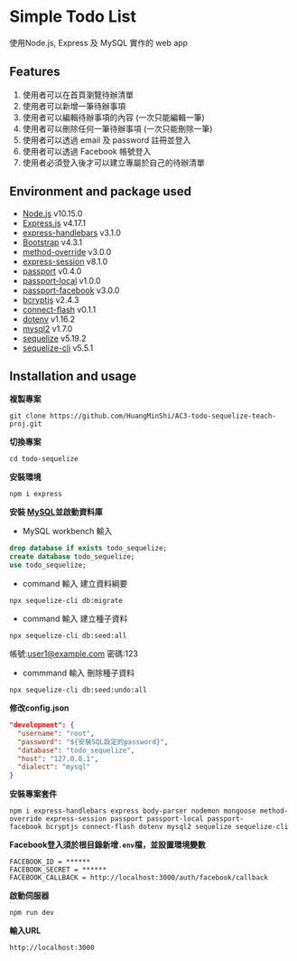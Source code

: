 # Simple Todo List
使用Node.js, Express 及 MySQL 實作的 web app

## Features
1. 使用者可以在首頁瀏覽待辦清單
2. 使用者可以新增一筆待辦事項
3. 使用者可以編輯待辦事項的內容 (一次只能編輯一筆)
4. 使用者可以刪除任何一筆待辦事項 (一次只能刪除一筆)
5. 使用者可以透過 email 及 password 註冊並登入
6. 使用者可以透過 Facebook 帳號登入
7. 使用者必須登入後才可以建立專屬於自己的待辦清單

## Environment and package used
* [Node.js](https://nodejs.org/en/) v10.15.0
* [Express.js](https://expressjs.com/) v4.17.1
* [express-handlebars](https://www.npmjs.com/package/express-handlebars) v3.1.0
* [Bootstrap](https://getbootstrap.com/) v4.3.1
* [method-override](https://www.npmjs.com/package/method-override) v3.0.0
* [express-session](https://www.npmjs.com/package/express-session) v8.1.0
* [passport](https://www.npmjs.com/package/passport) v0.4.0
* [passport-local](https://www.npmjs.com/package/passport-local) v1.0.0
* [passport-facebook](https://www.npmjs.com/package/passport-facebook) v3.0.0
* [bcryptjs](https://www.npmjs.com/package/bcryptjs) v2.4.3
* [connect-flash](https://www.npmjs.com/package/connect-flash) v0.1.1
* [dotenv](https://www.npmjs.com/package/dotenv) v1.16.2
* [mysql2](https://www.npmjs.com/package/mysql2) v1.7.0
* [sequelize](https://sequelize.org/master/) v5.19.2
* [sequelize-cli](https://sequelize.org/master/) v5.5.1

## Installation and usage
**複製專案**
```git
git clone https://github.com/HuangMinShi/AC3-todo-sequelize-teach-proj.git
```

**切換專案**
```git
cd todo-sequelize
```

**安裝環境**
```npm
npm i express
```

**安裝 [MySQL](https://dev.mysql.com/downloads/windows/installer/)並啟動資料庫**
- MySQL workbench 輸入
```sql
drop database if exists todo_sequelize;
create database todo_sequelize;
use todo_sequelize;
```
- command 輸入 建立資料綱要
```npm
npx sequelize-cli db:migrate
```
- command 輸入 建立種子資料
```npm
npx sequelize-cli db:seed:all
```
帳號:user1@example.com
密碼:123
- commmand 輸入 刪除種子資料
```npm
npx sequelize-cli db:seed:undo:all
```

**修改config.json**
```json
"development": {
  "username": "root",
  "password": "${安裝SQL設定的password}",
  "database": "todo_sequelize",
  "host": "127.0.0.1",
  "dialect": "mysql"
}
```

**安裝專案套件**
```npm
npm i express-handlebars express body-parser nodemon mongoose method-override express-session passport passport-local passport-facebook bcryptjs connect-flash dotenv mysql2 sequelize sequelize-cli
```

**Facebook登入須於根目錄新增`.env`檔，並設置環境變數**
```
FACEBOOK_ID = ******
FACEBOOK_SECRET = ******
FACEBOOK_CALLBACK = http://localhost:3000/auth/facebook/callback
```
 
**啟動伺服器**
```npm
npm run dev
```

**輸入URL**
```
http://localhost:3000
```
